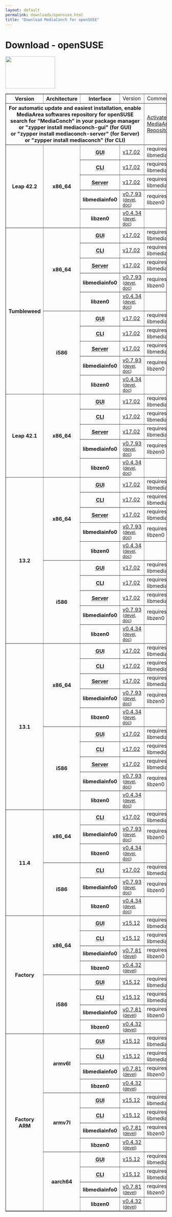 ```yaml
---
layout: default
permalink: downloads/opensuse.html
title: "Download MediaConch for openSUSE"
---
```


# Download - openSUSE

<img src="/MediaConch/images/openSUSE.png" width="155" height="100"><br />

<table border="1">
<thead>
<tr class="table-header">
    <th>Version</th>
    <th>Architecture</th>
    <th>Interface</th>
    <td>Version</td>
    <td>Comment</td>
</tr>
</thead>
<tbody>
<tr>
    <th colspan="4">For automatic update and easiest installation, enable MediaArea softwares repository for openSUSE<br />search for "MediaConch" in your package manager<br />or "zypper install mediaconch-gui" (for GUI)<br /> or "zypper install mediaconch-server" (for Server)<br /> or "zypper install mediaconch" (for CLI)</th>
    <td><a href='/Repos'>Activate MediaArea Repository</a></td>
</tr>
<tr>
    <th rowspan="5" id="Leap_42.2">Leap 42.2</th>
    <th rowspan="5" id="Leap_42.2.x86_64">x86_64</th>
    <th><abbr title="Graphical User Interface">GUI</abbr></th>
    <td><a href="//mediaarea.net/download/binary/mediaconch-gui/17.02/mediaconch-gui-17.02.x86_64.openSUSE_Leap_42.2.rpm">v17.02</a></td>
    <td>requires libmediainfo0</td>
</tr>
<tr>
    <th><abbr title="Command Line Interface">CLI</abbr></th>
    <td><a href="//mediaarea.net/download/binary/mediaconch/17.02/mediaconch-17.02.x86_64.openSUSE_Leap_42.2.rpm">v17.02</a></td>
    <td>requires libmediainfo0</td>
</tr>
<tr>
    <th><abbr title="Server">Server</abbr></th>
    <td><a href="//mediaarea.net/download/binary/mediaconch-server/17.02/mediaconch-server-17.02.x86_64.openSUSE_Leap_42.2.rpm">v17.02</a></td>
    <td>requires libmediainfo0</td>
</tr>
<tr>
    <th>libmediainfo0</th>
    <td><a href="//mediaarea.net/download/binary/libmediainfo0/0.7.93/libmediainfo0-0.7.93.x86_64.openSUSE_Leap_42.2.rpm">v0.7.93</a> <small>(<a href="//mediaarea.net/download/binary/libmediainfo0/0.7.93/libmediainfo-devel-0.7.93.x86_64.openSUSE_Leap_42.2.rpm">devel</a>, <a href="//mediaarea.net/download/binary/libmediainfo0/0.7.93/libmediainfo-doc-0.7.93.x86_64.openSUSE_Leap_42.2.rpm">doc</a>)</small></td>
    <td>requires libzen0</td>
</tr>
<tr>
    <th>libzen0</th>
    <td><a href="//mediaarea.net/download/binary/libzen0/0.4.34/libzen0-0.4.34.x86_64.openSUSE_Leap_42.2.rpm">v0.4.34</a> <small>(<a href="//mediaarea.net/download/binary/libzen0/0.4.34/libzen-devel-0.4.34.x86_64.openSUSE_Leap_42.2.rpm">devel</a>, <a href="//mediaarea.net/download/binary/libzen0/0.4.34/libzen-doc-0.4.34.x86_64.openSUSE_Leap_42.2.rpm">doc</a>)</small></td>
    <td>&nbsp;</td>
</tr>
<tr>
    <th rowspan="10" id="Tumbleweed">Tumbleweed</th>
    <th rowspan="5" id="Tumbleweed.x86_64">x86_64</th>
    <th><abbr title="Graphical User Interface">GUI</abbr></th>
    <td><a href="//mediaarea.net/download/binary/mediaconch-gui/17.02/mediaconch-gui-17.02.x86_64.openSUSE_Tumbleweed.rpm">v17.02</a></td>
    <td>requires libmediainfo0</td>
</tr>
<tr>
    <th><abbr title="Command Line Interface">CLI</abbr></th>
    <td><a href="//mediaarea.net/download/binary/mediaconch/17.02/mediaconch-17.02.x86_64.openSUSE_Tumbleweed.rpm">v17.02</a></td>
    <td>requires libmediainfo0</td>
</tr>
<tr>
    <th><abbr title="Server">Server</abbr></th>
    <td><a href="//mediaarea.net/download/binary/mediaconch-server/17.02/mediaconch-server-17.02.x86_64.openSUSE_Tumbleweed.rpm">v17.02</a></td>
    <td>requires libmediainfo0</td>
</tr>
<tr>
    <th>libmediainfo0</th>
    <td><a href="//mediaarea.net/download/binary/libmediainfo0/0.7.93/libmediainfo0-0.7.93.x86_64.openSUSE_Tumbleweed.rpm">v0.7.93</a> <small>(<a href="//mediaarea.net/download/binary/libmediainfo0/0.7.93/libmediainfo-devel-0.7.93.x86_64.openSUSE_Tumbleweed.rpm">devel</a>, <a href="//mediaarea.net/download/binary/libmediainfo0/0.7.93/libmediainfo-doc-0.7.93.x86_64.openSUSE_Tumbleweed.rpm">doc</a>)</small></td>
    <td>requires libzen0</td>
</tr>
<tr>
    <th>libzen0</th>
    <td><a href="//mediaarea.net/download/binary/libzen0/0.4.34/libzen0-0.4.34.x86_64.openSUSE_Tumbleweed.rpm">v0.4.34</a> <small>(<a href="//mediaarea.net/download/binary/libzen0/0.4.34/libzen-devel-0.4.34.x86_64.openSUSE_Tumbleweed.rpm">devel</a>, <a href="//mediaarea.net/download/binary/libzen0/0.4.34/libzen-doc-0.4.34.x86_64.openSUSE_Tumbleweed.rpm">doc</a>)</small></td>
    <td>&nbsp;</td>
</tr>
<tr>
    <th rowspan="5" id="Tumbleweed.i586">i586</th>
    <th><abbr title="Graphical User Interface">GUI</abbr></th>
    <td><a href="//mediaarea.net/download/binary/mediaconch-gui/17.02/mediaconch-gui-17.02.i586.openSUSE_Tumbleweed.rpm">v17.02</a></td>
    <td>requires libmediainfo0</td>
</tr>
<tr>
    <th><abbr title="Command Line Interface">CLI</abbr></th>
    <td><a href="//mediaarea.net/download/binary/mediaconch/17.02/mediaconch-17.02.i586.openSUSE_Tumbleweed.rpm">v17.02</a></td>
    <td>requires libmediainfo0</td>
</tr>
<tr>
    <th><abbr title="Server">Server</abbr></th>
    <td><a href="//mediaarea.net/download/binary/mediaconch-server/17.02/mediaconch-server-17.02.i586.openSUSE_Tumbleweed.rpm">v17.02</a></td>
    <td>requires libmediainfo0</td>
</tr>
<tr>
    <th>libmediainfo0</th>
    <td><a href="//mediaarea.net/download/binary/libmediainfo0/0.7.93/libmediainfo0-0.7.93.i586.openSUSE_Tumbleweed.rpm">v0.7.93</a> <small>(<a href="//mediaarea.net/download/binary/libmediainfo0/0.7.93/libmediainfo-devel-0.7.93.i586.openSUSE_Tumbleweed.rpm">devel</a>, <a href="//mediaarea.net/download/binary/libmediainfo0/0.7.93/libmediainfo-doc-0.7.93.i586.openSUSE_Tumbleweed.rpm">doc</a>)</small></td>
    <td>requires libzen0</td>
</tr>
<tr>
    <th>libzen0</th>
    <td><a href="//mediaarea.net/download/binary/libzen0/0.4.34/libzen0-0.4.34.i586.openSUSE_Tumbleweed.rpm">v0.4.34</a> <small>(<a href="//mediaarea.net/download/binary/libzen0/0.4.34/libzen-devel-0.4.34.i586.openSUSE_Tumbleweed.rpm">devel</a>, <a href="//mediaarea.net/download/binary/libzen0/0.4.34/libzen-doc-0.4.34.i586.openSUSE_Tumbleweed.rpm">doc</a>)</small></td>
    <td>&nbsp;</td>
</tr>
<tr>
    <th rowspan="5" id="Leap_42.1">Leap 42.1</th>
    <th rowspan="5" id="Leap_42.1.x86_64">x86_64</th>
    <th><abbr title="Graphical User Interface">GUI</abbr></th>
    <td><a href="//mediaarea.net/download/binary/mediaconch-gui/17.02/mediaconch-gui-17.02.x86_64.openSUSE_Leap_42.1.rpm">v17.02</a></td>
    <td>requires libmediainfo0</td>
</tr>
<tr>
    <th><abbr title="Command Line Interface">CLI</abbr></th>
    <td><a href="//mediaarea.net/download/binary/mediaconch/17.02/mediaconch-17.02.x86_64.openSUSE_Leap_42.1.rpm">v17.02</a></td>
    <td>requires libmediainfo0</td>
</tr>
<tr>
    <th><abbr title="Server">Server</abbr></th>
    <td><a href="//mediaarea.net/download/binary/mediaconch-server/17.02/mediaconch-server-17.02.x86_64.openSUSE_Leap_42.1.rpm">v17.02</a></td>
    <td>requires libmediainfo0</td>
</tr>
<tr>
    <th>libmediainfo0</th>
    <td><a href="//mediaarea.net/download/binary/libmediainfo0/0.7.93/libmediainfo0-0.7.93.x86_64.openSUSE_Leap_42.1.rpm">v0.7.93</a> <small>(<a href="//mediaarea.net/download/binary/libmediainfo0/0.7.93/libmediainfo-devel-0.7.93.x86_64.openSUSE_Leap_42.1.rpm">devel</a>, <a href="//mediaarea.net/download/binary/libmediainfo0/0.7.93/libmediainfo-doc-0.7.93.x86_64.openSUSE_Leap_42.1.rpm">doc</a>)</small></td>
    <td>requires libzen0</td>
</tr>
<tr>
    <th>libzen0</th>
    <td><a href="//mediaarea.net/download/binary/libzen0/0.4.34/libzen0-0.4.34.x86_64.openSUSE_Leap_42.1.rpm">v0.4.34</a> <small>(<a href="//mediaarea.net/download/binary/libzen0/0.4.34/libzen-devel-0.4.34.x86_64.openSUSE_Leap_42.1.rpm">devel</a>, <a href="//mediaarea.net/download/binary/libzen0/0.4.34/libzen-doc-0.4.34.x86_64.openSUSE_Leap_42.1.rpm">doc</a>)</small></td>
    <td>&nbsp;</td>
</tr>
<tr>
    <th rowspan="10" id="13.2">13.2</th>
    <th rowspan="5" id="13.2.x86_64">x86_64</th>
    <th><abbr title="Graphical User Interface">GUI</abbr></th>
    <td><a href="//mediaarea.net/download/binary/mediaconch-gui/17.02/mediaconch-gui-17.02.x86_64.openSUSE_13.2.rpm">v17.02</a></td>
    <td>requires libmediainfo0</td>
</tr>
<tr>
    <th><abbr title="Command Line Interface">CLI</abbr></th>
    <td><a href="//mediaarea.net/download/binary/mediaconch/17.02/mediaconch-17.02.x86_64.openSUSE_13.2.rpm">v17.02</a></td>
    <td>requires libmediainfo0</td>
</tr>
<tr>
    <th><abbr title="Server">Server</abbr></th>
    <td><a href="//mediaarea.net/download/binary/mediaconch-server/17.02/mediaconch-server-17.02.x86_64.openSUSE_13.2.rpm">v17.02</a></td>
    <td>requires libmediainfo0</td>
</tr>
<tr>
    <th>libmediainfo0</th>
    <td><a href="//mediaarea.net/download/binary/libmediainfo0/0.7.93/libmediainfo0-0.7.93.x86_64.openSUSE_13.2.rpm">v0.7.93</a> <small>(<a href="//mediaarea.net/download/binary/libmediainfo0/0.7.93/libmediainfo-devel-0.7.93.x86_64.openSUSE_13.2.rpm">devel</a>, <a href="//mediaarea.net/download/binary/libmediainfo0/0.7.93/libmediainfo-doc-0.7.93.x86_64.openSUSE_13.2.rpm">doc</a>)</small></td>
    <td>requires libzen0</td>
</tr>
<tr>
    <th>libzen0</th>
    <td><a href="//mediaarea.net/download/binary/libzen0/0.4.34/libzen0-0.4.34.x86_64.openSUSE_13.2.rpm">v0.4.34</a> <small>(<a href="//mediaarea.net/download/binary/libzen0/0.4.34/libzen-devel-0.4.34.x86_64.openSUSE_13.2.rpm">devel</a>, <a href="//mediaarea.net/download/binary/libzen0/0.4.34/libzen-doc-0.4.34.x86_64.openSUSE_13.2.rpm">doc</a>)</small></td>
    <td>&nbsp;</td>
</tr>
<tr>
    <th rowspan="5" id="13.2.i586">i586</th>
    <th><abbr title="Graphical User Interface">GUI</abbr></th>
    <td><a href="//mediaarea.net/download/binary/mediaconch-gui/17.02/mediaconch-gui-17.02.i586.openSUSE_13.2.rpm">v17.02</a></td>
    <td>requires libmediainfo0</td>
</tr>
<tr>
    <th><abbr title="Command Line Interface">CLI</abbr></th>
    <td><a href="//mediaarea.net/download/binary/mediaconch/17.02/mediaconch-17.02.i586.openSUSE_13.2.rpm">v17.02</a></td>
    <td>requires libmediainfo0</td>
</tr>
<tr>
    <th><abbr title="Server">Server</abbr></th>
    <td><a href="//mediaarea.net/download/binary/mediaconch-server/17.02/mediaconch-server-17.02.i586.openSUSE_13.2.rpm">v17.02</a></td>
    <td>requires libmediainfo0</td>
</tr>
<tr>
    <th>libmediainfo0</th>
    <td><a href="//mediaarea.net/download/binary/libmediainfo0/0.7.93/libmediainfo0-0.7.93.i586.openSUSE_13.2.rpm">v0.7.93</a> <small>(<a href="//mediaarea.net/download/binary/libmediainfo0/0.7.93/libmediainfo-devel-0.7.93.i586.openSUSE_13.2.rpm">devel</a>, <a href="//mediaarea.net/download/binary/libmediainfo0/0.7.93/libmediainfo-doc-0.7.93.i586.openSUSE_13.2.rpm">doc</a>)</small></td>
    <td>requires libzen0</td>
</tr>
<tr>
    <th>libzen0</th>
    <td><a href="//mediaarea.net/download/binary/libzen0/0.4.34/libzen0-0.4.34.i586.openSUSE_13.2.rpm">v0.4.34</a> <small>(<a href="//mediaarea.net/download/binary/libzen0/0.4.34/libzen-devel-0.4.34.i586.openSUSE_13.2.rpm">devel</a>, <a href="//mediaarea.net/download/binary/libzen0/0.4.34/libzen-doc-0.4.34.i586.openSUSE_13.2.rpm">doc</a>)</small></td>
    <td>&nbsp;</td>
</tr>
<tr>
    <th rowspan="10" id="13.1">13.1</th>
    <th rowspan="5" id="13.1.x86_64">x86_64</th>
    <th><abbr title="Graphical User Interface">GUI</abbr></th>
    <td><a href="//mediaarea.net/download/binary/mediaconch-gui/17.02/mediaconch-gui-17.02.x86_64.openSUSE_13.1.rpm">v17.02</a></td>
    <td>requires libmediainfo0</td>
</tr>
<tr>
    <th><abbr title="Command Line Interface">CLI</abbr></th>
    <td><a href="//mediaarea.net/download/binary/mediaconch/17.02/mediaconch-17.02.x86_64.openSUSE_13.1.rpm">v17.02</a></td>
    <td>requires libmediainfo0</td>
</tr>
<tr>
    <th><abbr title="Server">Server</abbr></th>
    <td><a href="//mediaarea.net/download/binary/mediaconch-server/17.02/mediaconch-server-17.02.x86_64.openSUSE_13.1.rpm">v17.02</a></td>
    <td>requires libmediainfo0</td>
</tr>
<tr>
    <th>libmediainfo0</th>
    <td><a href="//mediaarea.net/download/binary/libmediainfo0/0.7.93/libmediainfo0-0.7.93.x86_64.openSUSE_13.1.rpm">v0.7.93</a> <small>(<a href="//mediaarea.net/download/binary/libmediainfo0/0.7.93/libmediainfo-devel-0.7.93.x86_64.openSUSE_13.1.rpm">devel</a>, <a href="//mediaarea.net/download/binary/libmediainfo0/0.7.93/libmediainfo-doc-0.7.93.x86_64.openSUSE_13.1.rpm">doc</a>)</small></td>
    <td>requires libzen0</td>
</tr>
<tr>
    <th>libzen0</th>
    <td><a href="//mediaarea.net/download/binary/libzen0/0.4.34/libzen0-0.4.34.x86_64.openSUSE_13.1.rpm">v0.4.34</a> <small>(<a href="//mediaarea.net/download/binary/libzen0/0.4.34/libzen-devel-0.4.34.x86_64.openSUSE_13.1.rpm">devel</a>, <a href="//mediaarea.net/download/binary/libzen0/0.4.34/libzen-doc-0.4.34.x86_64.openSUSE_13.1.rpm">doc</a>)</small></td>
    <td>&nbsp;</td>
</tr>
<tr>
    <th rowspan="5" id="13.1.i586">i586</th>
    <th><abbr title="Graphical User Interface">GUI</abbr></th>
    <td><a href="//mediaarea.net/download/binary/mediaconch-gui/17.02/mediaconch-gui-17.02.i586.openSUSE_13.1.rpm">v17.02</a></td>
    <td>requires libmediainfo0</td>
</tr>
<tr>
    <th><abbr title="Command Line Interface">CLI</abbr></th>
    <td><a href="//mediaarea.net/download/binary/mediaconch/17.02/mediaconch-17.02.i586.openSUSE_13.1.rpm">v17.02</a></td>
    <td>requires libmediainfo0</td>
</tr>
<tr>
    <th><abbr title="Server">Server</abbr></th>
    <td><a href="//mediaarea.net/download/binary/mediaconch-server/17.02/mediaconch-server-17.02.i586.openSUSE_13.1.rpm">v17.02</a></td>
    <td>requires libmediainfo0</td>
</tr>
<tr>
    <th>libmediainfo0</th>
    <td><a href="//mediaarea.net/download/binary/libmediainfo0/0.7.93/libmediainfo0-0.7.93.i586.openSUSE_13.1.rpm">v0.7.93</a> <small>(<a href="//mediaarea.net/download/binary/libmediainfo0/0.7.93/libmediainfo-devel-0.7.93.i586.openSUSE_13.1.rpm">devel</a>, <a href="//mediaarea.net/download/binary/libmediainfo0/0.7.93/libmediainfo-doc-0.7.93.i586.openSUSE_13.1.rpm">doc</a>)</small></td>
    <td>requires libzen0</td>
</tr>
<tr>
    <th>libzen0</th>
    <td><a href="//mediaarea.net/download/binary/libzen0/0.4.34/libzen0-0.4.34.i586.openSUSE_13.1.rpm">v0.4.34</a> <small>(<a href="//mediaarea.net/download/binary/libzen0/0.4.34/libzen-devel-0.4.34.i586.openSUSE_13.1.rpm">devel</a>, <a href="//mediaarea.net/download/binary/libzen0/0.4.34/libzen-doc-0.4.34.i586.openSUSE_13.1.rpm">doc</a>)</small></td>
    <td>&nbsp;</td>
</tr>
<tr>
    <th rowspan="6" id="11.4">11.4</th>
    <th rowspan="3" id="11.4.x86_64">x86_64</th>
    <th><abbr title="Command Line Interface">CLI</abbr></th>
    <td><a href="//mediaarea.net/download/binary/mediaconch/17.02/mediaconch-17.02.x86_64.openSUSE_11.4.rpm">v17.02</a></td>
    <td>requires libmediainfo0</td>
</tr>
<tr>
    <th>libmediainfo0</th>
    <td><a href="//mediaarea.net/download/binary/libmediainfo0/0.7.93/libmediainfo0-0.7.93.x86_64.openSUSE_11.4.rpm">v0.7.93</a> <small>(<a href="//mediaarea.net/download/binary/libmediainfo0/0.7.93/libmediainfo-devel-0.7.93.x86_64.openSUSE_11.4.rpm">devel</a>, <a href="//mediaarea.net/download/binary/libmediainfo0/0.7.93/libmediainfo-doc-0.7.93.x86_64.openSUSE_11.4.rpm">doc</a>)</small></td>
    <td>requires libzen0</td>
</tr>
<tr>
    <th>libzen0</th>
    <td><a href="//mediaarea.net/download/binary/libzen0/0.4.34/libzen0-0.4.34.x86_64.openSUSE_11.4.rpm">v0.4.34</a> <small>(<a href="//mediaarea.net/download/binary/libzen0/0.4.34/libzen-devel-0.4.34.x86_64.openSUSE_11.4.rpm">devel</a>, <a href="//mediaarea.net/download/binary/libzen0/0.4.34/libzen-doc-0.4.34.x86_64.openSUSE_11.4.rpm">doc</a>)</small></td>
    <td>&nbsp;</td>
</tr>
<tr>
    <th rowspan="3" id="11.4.i586">i586</th>
    <th><abbr title="Command Line Interface">CLI</abbr></th>
    <td><a href="//mediaarea.net/download/binary/mediaconch/17.02/mediaconch-17.02.i586.openSUSE_11.4.rpm">v17.02</a></td>
    <td>requires libmediainfo0</td>
</tr>
<tr>
    <th>libmediainfo0</th>
    <td><a href="//mediaarea.net/download/binary/libmediainfo0/0.7.93/libmediainfo0-0.7.93.i586.openSUSE_11.4.rpm">v0.7.93</a> <small>(<a href="//mediaarea.net/download/binary/libmediainfo0/0.7.93/libmediainfo-devel-0.7.93.i586.openSUSE_11.4.rpm">devel</a>, <a href="//mediaarea.net/download/binary/libmediainfo0/0.7.93/libmediainfo-doc-0.7.93.i586.openSUSE_11.4.rpm">doc</a>)</small></td>
    <td>requires libzen0</td>
</tr>
<tr>
    <th>libzen0</th>
    <td><a href="//mediaarea.net/download/binary/libzen0/0.4.34/libzen0-0.4.34.i586.openSUSE_11.4.rpm">v0.4.34</a> <small>(<a href="//mediaarea.net/download/binary/libzen0/0.4.34/libzen-devel-0.4.34.i586.openSUSE_11.4.rpm">devel</a>, <a href="//mediaarea.net/download/binary/libzen0/0.4.34/libzen-doc-0.4.34.i586.openSUSE_11.4.rpm">doc</a>)</small></td>
    <td>&nbsp;</td>
</tr>
<tr>
    <th rowspan="8" id="Factory">Factory</th>
    <th rowspan="4" id="Factory.x86_64">x86_64</th>
    <th><abbr title="Graphical User Interface">GUI</abbr></th>
    <td><a href="//mediaarea.net/download/binary/mediaconch-gui/15.12/mediaconch-gui-15.12.x86_64.openSUSE_Factory.rpm">v15.12</a></td>
    <td>requires libmediainfo0</td>
</tr>
<tr>
    <th><abbr title="Command Line Interface">CLI</abbr></th>
    <td><a href="//mediaarea.net/download/binary/mediaconch/15.12/mediaconch-15.12.x86_64.openSUSE_Factory.rpm">v15.12</a></td>
    <td>requires libmediainfo0</td>
</tr>
<tr>
    <th>libmediainfo0</th>
    <td><a href="//mediaarea.net/download/binary/libmediainfo0/0.7.81/libmediainfo0-0.7.81.x86_64.openSUSE_Factory.rpm">v0.7.81</a> <small>(<a href="//mediaarea.net/download/binary/libmediainfo0/0.7.81/libmediainfo-devel-0.7.81.x86_64.openSUSE_Factory.rpm">devel</a>)</small></td>
    <td>requires libzen0</td>
</tr>
<tr>
    <th>libzen0</th>
    <td><a href="//mediaarea.net/download/binary/libzen0/0.4.32/libzen0-0.4.32.x86_64.openSUSE_Factory.rpm">v0.4.32</a> <small>(<a href="//mediaarea.net/download/binary/libzen0/0.4.32/libzen-devel-0.4.32.x86_64.openSUSE_Factory.rpm">devel</a>)</small></td>
    <td>&nbsp;</td>
</tr>
<tr>
    <th rowspan="4" id="Factory.i586">i586</th>
    <th><abbr title="Graphical User Interface">GUI</abbr></th>
    <td><a href="//mediaarea.net/download/binary/mediaconch-gui/15.12/mediaconch-gui-15.12.i586.openSUSE_Factory.rpm">v15.12</a></td>
    <td>requires libmediainfo0</td>
</tr>
<tr>
    <th><abbr title="Command Line Interface">CLI</abbr></th>
    <td><a href="//mediaarea.net/download/binary/mediaconch/15.12/mediaconch-15.12.i586.openSUSE_Factory.rpm">v15.12</a></td>
    <td>requires libmediainfo0</td>
</tr>
<tr>
    <th>libmediainfo0</th>
    <td><a href="//mediaarea.net/download/binary/libmediainfo0/0.7.81/libmediainfo0-0.7.81.i586.openSUSE_Factory.rpm">v0.7.81</a> <small>(<a href="//mediaarea.net/download/binary/libmediainfo0/0.7.81/libmediainfo-devel-0.7.81.i586.openSUSE_Factory.rpm">devel</a>)</small></td>
    <td>requires libzen0</td>
</tr>
<tr>
    <th>libzen0</th>
    <td><a href="//mediaarea.net/download/binary/libzen0/0.4.32/libzen0-0.4.32.i586.openSUSE_Factory.rpm">v0.4.32</a> <small>(<a href="//mediaarea.net/download/binary/libzen0/0.4.32/libzen-devel-0.4.32.i586.openSUSE_Factory.rpm">devel</a>)</small></td>
    <td>&nbsp;</td>
</tr>
<tr>
    <th rowspan="12" id="Factory_ARM">Factory ARM</th>
    <th rowspan="4" id="Factory_ARM.armv6l">armv6l</th>
    <th><abbr title="Graphical User Interface">GUI</abbr></th>
    <td><a href="//mediaarea.net/download/binary/mediaconch-gui/15.12/mediaconch-gui-15.12.armv6l.openSUSE_Factory_ARM.rpm">v15.12</a></td>
    <td>requires libmediainfo0</td>
</tr>
<tr>
    <th><abbr title="Command Line Interface">CLI</abbr></th>
    <td><a href="//mediaarea.net/download/binary/mediaconch/15.12/mediaconch-15.12.armv6l.openSUSE_Factory_ARM.rpm">v15.12</a></td>
    <td>requires libmediainfo0</td>
</tr>
<tr>
    <th>libmediainfo0</th>
    <td><a href="//mediaarea.net/download/binary/libmediainfo0/0.7.81/libmediainfo0-0.7.81.armv6l.openSUSE_Factory_ARM.rpm">v0.7.81</a> <small>(<a href="//mediaarea.net/download/binary/libmediainfo0/0.7.81/libmediainfo-devel-0.7.81.armv6l.openSUSE_Factory_ARM.rpm">devel</a>)</small></td>
    <td>requires libzen0</td>
</tr>
<tr>
    <th>libzen0</th>
    <td><a href="//mediaarea.net/download/binary/libzen0/0.4.32/libzen0-0.4.32.armv7l.openSUSE_Factory_ARM.rpm">v0.4.32</a> <small>(<a href="//mediaarea.net/download/binary/libzen0/0.4.32/libzen-devel-0.4.32.armv7l.openSUSE_Factory_ARM.rpm">devel</a>)</small></td>
    <td>&nbsp;</td>
</tr>
<tr>
    <th rowspan="4" id="Factory_ARM.armv7l">armv7l</th>
    <th><abbr title="Graphical User Interface">GUI</abbr></th>
    <td><a href="//mediaarea.net/download/binary/mediaconch-gui/15.12/mediaconch-gui-15.12.armv7l.openSUSE_Factory_ARM.rpm">v15.12</a></td>
    <td>requires libmediainfo0</td>
</tr>
<tr>
    <th><abbr title="Command Line Interface">CLI</abbr></th>
    <td><a href="//mediaarea.net/download/binary/mediaconch/15.12/mediaconch-15.12.armv7l.openSUSE_Factory_ARM.rpm">v15.12</a></td>
    <td>requires libmediainfo0</td>
</tr>
<tr>
    <th>libmediainfo0</th>
    <td><a href="//mediaarea.net/download/binary/libmediainfo0/0.7.81/libmediainfo0-0.7.81.armv7l.openSUSE_Factory_ARM.rpm">v0.7.81</a> <small>(<a href="//mediaarea.net/download/binary/libmediainfo0/0.7.81/libmediainfo-devel-0.7.81.armv7l.openSUSE_Factory_ARM.rpm">devel</a>)</small></td>
    <td>requires libzen0</td>
</tr>
<tr>
    <th>libzen0</th>
    <td><a href="//mediaarea.net/download/binary/libzen0/0.4.32/libzen0-0.4.32.armv7l.openSUSE_Factory_ARM.rpm">v0.4.32</a> <small>(<a href="//mediaarea.net/download/binary/libzen0/0.4.32/libzen-devel-0.4.32.armv7l.openSUSE_Factory_ARM.rpm">devel</a>)</small></td>
    <td>&nbsp;</td>
</tr>
<tr>
    <th rowspan="4" id="Factory_ARM.aarch64">aarch64</th>
    <th><abbr title="Graphical User Interface">GUI</abbr></th>
    <td><a href="//mediaarea.net/download/binary/mediaconch-gui/15.12/mediaconch-gui-15.12.aarch64.openSUSE_Factory_ARM.rpm">v15.12</a></td>
    <td>requires libmediainfo0</td>
</tr>
<tr>
    <th><abbr title="Command Line Interface">CLI</abbr></th>
    <td><a href="//mediaarea.net/download/binary/mediaconch/15.12/mediaconch-15.12.aarch64.openSUSE_Factory_ARM.rpm">v15.12</a></td>
    <td>requires libmediainfo0</td>
</tr>
<tr>
    <th>libmediainfo0</th>
    <td><a href="//mediaarea.net/download/binary/libmediainfo0/0.7.81/libmediainfo0-0.7.81.aarch64.openSUSE_Factory_ARM.rpm">v0.7.81</a> <small>(<a href="//mediaarea.net/download/binary/libmediainfo0/0.7.81/libmediainfo-devel-0.7.81.aarch64.openSUSE_Factory_ARM.rpm">devel</a>)</small></td>
    <td>requires libzen0</td>
</tr>
<tr>
    <th>libzen0</th>
    <td><a href="//mediaarea.net/download/binary/libzen0/0.4.32/libzen0-0.4.32.aarch64.openSUSE_Factory_ARM.rpm">v0.4.32</a> <small>(<a href="//mediaarea.net/download/binary/libzen0/0.4.32/libzen-devel-0.4.32.aarch64.openSUSE_Factory_ARM.rpm">devel</a>)</small></td>
    <td>&nbsp;</td>
</tr>
</tbody>
</table>
